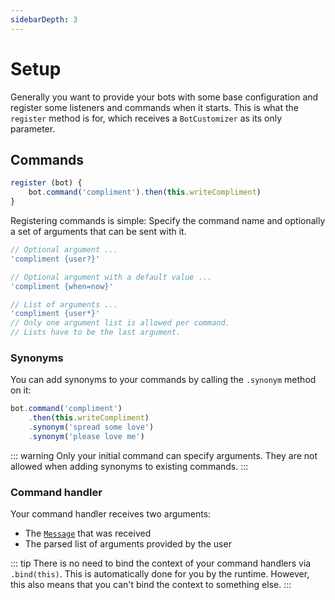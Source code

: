 ```yaml
---
sidebarDepth: 3
---
```


# Setup
Generally you want to provide your bots with some base configuration and register some listeners and commands when it starts. This is what the `register` method is for, which receives a `BotCustomizer` as its only parameter.

## Commands
```js
register (bot) {
    bot.command('compliment').then(this.writeCompliment)
}
```
Registering commands is simple: Specify the command name and optionally a set of arguments that can be sent with it.

```js
// Optional argument ...
'compliment {user?}'

// Optional argument with a default value ...
'compliment {when=now}'

// List of arguments ...
'compliment {user*}'
// Only one argument list is allowed per command.
// Lists have to be the last argument.
```

### Synonyms
You can add synonyms to your commands by calling the `.synonym` method on it:

```js
bot.command('compliment')
    .then(this.writeCompliment)
    .synonym('spread some love')
    .synonym('please love me')
```

::: warning
Only your initial command can specify arguments. They are not allowed when adding synonyms to existing commands.
:::

### Command handler
Your command handler receives two arguments:
- The [`Message`][1] that was received
- The parsed list of arguments provided by the user

::: tip
There is no need to bind the context of your command handlers via `.bind(this)`. This is automatically done for you by the runtime. However, this also means that you can't bind the context to something else.
:::


[1]: https://discord.js.org/#/docs/main/stable/class/Message
